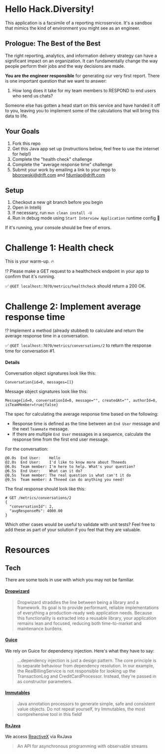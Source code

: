 # Hello Hack.Diversity!

This application is a facsimile of a reporting microservice. It's a sandbox that mimics the kind of environment you might see as an engineer.

## Prologue: The Best of the Best

The right reporting, analytics, and information delivery strategy can have a significant impact on an organization. It can fundamentally change the way people perform their jobs and the way decisions are made.

**You are the engineer responsible** for generating our very first report. There is one important question that we want to answer:

1. How long does it take for my team members to RESPOND to end users who send us chats?

Someone else has gotten a head start on this service and have handed it off to you, leaving you to implement some of the calculations that will bring this data to life.

## Your Goals

1. Fork this repo
2. Get this Java app set up (instructions below, feel free to use the internet for help!)
3. Complete the "health check" challenge
4. Complete the "average response time" challenge
5. Submit your work by emailing a link to your repo to bborowski@drift.com and fdumlao@drift.com

## Setup

1. Checkout a new git branch before you begin
2. Open in Intellij
3. If necessary, run `mvn clean install -U`
4. Run in debug mode using `Start Interview Application` runtime config 🐞

If it's running, your console should be free of errors.
 
# Challenge 1: Health check

This is your warm-up. 🔥

⁉️️ Please make a GET request to a healthcheck endpoint in your app to confirm that it's running.

✅ `@GET localhost:7070/metrics/healthcheck` should return a 200 OK.

# Challenge 2: Implement average response time

⁉️️ Implement a method (already stubbed) to calculate and return the average response time in a conversation.

✅ `@GET localhost:7070/metrics/conversations/2` to return the response time for conversation #1.
 
#### Details

Conversation object signatures look like this:
```
Conversation{id=0, messages=[]}
``` 

Message object signatures look like this:
```
Message{id=0, conversationId=0, message="", createdAt="", authorId=0, isTeamMember=true|false}
``` 

The spec for calculating the average response time based on the following:

* Response time is defined as the time between an `End User` message and the next `Teammate` message.
* If there are multiple `End User` messages in a sequence, calculate the response time from the first end user message.

For the conversation:

 ```
 @0.0s  End User:    Hello
 @2.0s  End User:    I'd like to know more about Thneeds
 @6.0s  Team member: I'm here to help. What's your question?
 @6.5s  End User:    What can it do?
 @8.5s  Team member: The real question is what can't it do
 @9.5s  Team member: A Thneed can do anything you need!
 ```

The final response should look like this:
 
 ```
 # GET /metrics/conversations/2
 {
   "conversationId": 2,
   "avgResponseMs": 4000.00
 }
 ```

 Which other cases would be useful to validate with unit tests? Feel free to add these as part of your solution if you feel that they are valuable.
  
# Resources
 
## Tech
 
 There are some tools in use with which you may not be familiar.
 
 #### [Dropwizard](https://www.dropwizard.io/1.3.5/docs/getting-started.html)
 
 > Dropwizard straddles the line between being a library and a framework. Its goal is to provide performant, reliable implementations of everything a production-ready web application needs. Because this functionality is extracted into a reusable library, your application remains lean and focused, reducing both time-to-market and maintenance burdens.  
 
 #### [Guice](https://github.com/google/guice/wiki/Motivation)
 
 We rely on Guice for dependency injection. Here's what they have to say:
 
 > ...dependency injection is just a design pattern. The core principle is to separate behaviour from dependency resolution. In our example, the RealBillingService is not responsible for looking up the TransactionLog and CreditCardProcessor. Instead, they're passed in as constructor parameters.
 
 #### [Immutables](https://immutables.github.io/)
 
 > Java annotation processors to generate simple, safe and consistent value objects. Do not repeat yourself, try Immutables, the most comprehensive tool in this field!
 
 #### [RxJava](https://github.com/ReactiveX/RxJava)
 
 We access [ReactiveX](http://reactivex.io/) via RxJava
 
 > An API for asynchronous programming with observable streams